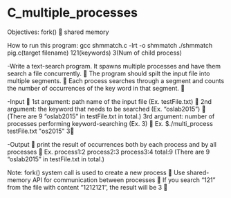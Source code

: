 # C_multiple_processes
Objectives:
fork()  
shared memory 


How to run this program:
gcc shmmatch.c -lrt -o shmmatch 
./shmmatch pig.c(target filename) 121(keywords) 3(Num of child process) 


-Write a text-search program. It spawns multiple processes and have them search a file concurrently.  
The program should spilt the input file into multiple segments.  
Each process searches through a segment and counts the number of occurrences of the key word in that segment. 

-Input 
1st argument:  path name of the input file    (Ex. testFile.txt)  
2nd argument: the keyword that needs to be searched (Ex. “oslab2015”)  (There are 9   “oslab2015” in testFile.txt in total.)
3rd argument: number of processes performing keyword-searching (Ex. 3)  
  Ex. $./multi_process testFile.txt "os2015" 3 

-Output 
print the result of occurrences both by each process and by all processes  
  Ex. process1:2 process2:3 process3:4 total:9
 (There are 9   “oslab2015” in testFile.txt in total.)
  
Note:
  fork() system call is used to create a new process 
  Use shared-memory API for communication between processes 
  If you search “121” from the file with content “1212121”, the result will be 3 
 
